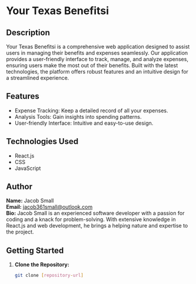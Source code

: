 # Your Texas Benefitsi

## Description
Your Texas Benefitsi is a comprehensive web application designed to assist users in managing their benefits and expenses seamlessly. Our application provides a user-friendly interface to track, manage, and analyze expenses, ensuring users make the most out of their benefits. Built with the latest technologies, the platform offers robust features and an intuitive design for a streamlined experience.

## Features
- Expense Tracking: Keep a detailed record of all your expenses.
- Analysis Tools: Gain insights into spending patterns.
- User-friendly Interface: Intuitive and easy-to-use design.

## Technologies Used
- React.js
- CSS
- JavaScript

## Author
**Name:** Jacob Small  
**Email:** jacob361small@outlook.com  
**Bio:** Jacob Small is an experienced software developer with a passion for coding and a knack for problem-solving. With extensive knowledge in React.js and web development, he brings a helping nature and expertise to the project.

## Getting Started
1. **Clone the Repository:**
   ```sh
   git clone [repository-url]
